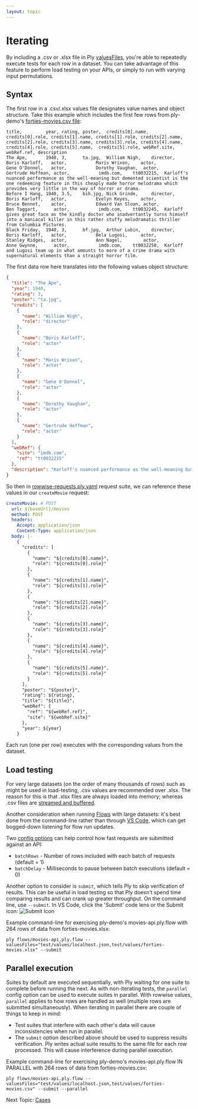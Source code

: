 ```yaml
---
layout: topic
---
```

# Iterating

By including a .csv or .xlsx file in Ply [valuesFiles](values#rowwise-values), you're able
to repeatedly execute tests for each row in a dataset. You can take advantage of this feature
to perform load testing on your APIs, or simply to run with varying input permutations.

## Syntax
The first row in a .csv/.xlsx values file designates value names and object structure.
Take this example which includes the first few rows from ply-demo's [forties-movies.csv file](https://github.com/ply-ct/ply-demo/blob/master/test/values/forties-movies.csv):
```csv
title,         year, rating, poster,  credits[0].name, credits[0].role, credits[1].name, credits[1].role, credits[2].name, credits[2].role, credits[3].name, credits[3].role, credits[4].name,  credits[4].role, credits[5].name,  credits[5].role, webRef.site, webRef.ref, description
The Ape,       1940, 3,      ta.jpg,  William Nigh,    director,        Boris Karloff,   actor,           Maris Wrixon,    actor,           Gene O'Donnel,   actor,           Dorothy Vaughan,  actor,           Gertrude Hoffman, actor,           imdb.com,    tt0032215,  Karloff's nuanced performance as the well-meaning but demented scientist is the one redeeming feature in this cheaply made horror melodrama which provides very little in the way of horror or drama.
Before I Hang, 1940, 3.5,    bih.jpg, Nick Grinde,     director,        Boris Karloff,   actor,           Evelyn Keyes,    actor,           Bruce Bennet,    actor,           Edward Van Sloan, actor,           Ben Taggart,      actor,           imdb.com,    tt0032245,  Karloff gives great face as the kindly doctor who inadvertantly turns himself into a maniacal killer in this rather stuffy melodramatic thriller from Columbia Pictures.
Black Friday,  1940, 3,      bf.jpg,  Arthur Lubin,    director,        Boris Karloff,   actor,           Bela Lugosi,     actor,           Stanley Ridges,  actor,           Ann Nagel,        actor,           Anne Gwynne,      actor,           imdb.com,    tt0032258,  Karloff and Lugosi team up in what amounts to more of a crime drama with supernatural elements than a straight horror film.
```
The first data row here translates into the following values object structure:
```json
{
  "title": "The Ape",
  "year": 1940,
  "rating": 3,
  "poster": "ta.jpg",
  "credits": [
    {
      "name": "William Nigh",
      "role": "director"
    },
    {
      "name": "Boris Karloff",
      "role": "actor"
    },
    {
      "name": "Maris Wrixon",
      "role": "actor"
    },
    {
      "name": "Gene O'Donnel",
      "role": "actor"
    },
    {
      "name": "Dorothy Vaughan",
      "role": "actor"
    },
    {
      "name": "Gertrude Hoffman",
      "role": "actor"
    }
  ],
  "webRef": {
    "site": "imdb.com",
    "ref": "tt0032215"
  },
  "description": "Karloff's nuanced performance as the well-meaning but demented scientist is the one redeeming feature in this cheaply made horror melodrama which provides very little in the way of horror or drama."
}
```
So then in [rowwise-requests.ply.yaml](https://github.com/ply-ct/ply-demo/blob/main/test/requests/rowwise-requests.ply.yaml) request suite, we can reference these values in our `createMovie` request:
```yaml
createMovie: # POST
  url: ${baseUrl}/movies
  method: POST
  headers:
    Accept: application/json
    Content-Type: application/json
  body: |-
    {
      "credits": [
        {
          "name": "${credits[0].name}",
          "role": "${credits[0].role}"
        },
        {
          "name": "${credits[1].name}",
          "role": "${credits[1].role}"
        },
        {
          "name": "${credits[2].name}",
          "role": "${credits[2].role}"
        },
        {
          "name": "${credits[3].name}",
          "role": "${credits[3].role}"
        },
        {
          "name": "${credits[4].name}",
          "role": "${credits[4].role}"
        },
        {
          "name": "${credits[5].name}",
          "role": "${credits[5].role}"
        }
      ],
      "poster": "${poster}",
      "rating": ${rating},
      "title": "${title}",
      "webRef": {
        "ref": "${webRef.ref}",
        "site": "${webRef.site}"
      },
      "year": ${year}
    }
```
Each run (one per row) executes with the corresponding values from the dataset.

## Load testing
For very large datasets (on the order of many thousands of rows) such as might be used in load-testing, 
.csv values are recommended over .xlsx. The reason for this is that .xlsx files are always loaded into 
memory; whereas .csv files are [streamed and buffered](https://nodejs.org/api/stream.html#stream_types_of_streams).

Another consideration when running [Flows](flows) with large datasets: it's best done from the command-line
rather than through [VS Code](https://marketplace.visualstudio.com/items?itemName=ply-ct.vscode-ply),
which can get bogged-down listening for flow run updates.

Two [config options](config) can help control how fast requests are submitted against an API:
  - `batchRows` - Number of rows included with each batch of requests (default = 1)
  - `batchDelay` - Milliseconds to pause between batch executions (default = 0)

Another option to consider is `submit`, which tells Ply to skip verification of results. This can be
useful in load testing so that Ply doesn't spend time comparing results and can crank up greater
throughput. On the command line, use `--submit`. In VS Code, click the 'Submit' code lens or the Submit icon:
<img src="../img/submit.svg" alt="Submit Icon" class="icon-img">

Example command-line for exercising ply-demo's movies-api.ply.flow with 264 rows of data from forties-movies.xlsx:
```
ply flows/movies-api.ply.flow --valuesFiles="test/values/localhost.json,test/values/forties-movies.xlsx" --submit
```

## Parallel execution
Suites by default are executed sequentially, with Ply waiting for one suite to complete before running 
the next. As with non-iterating tests, the `parallel` config option can be used to execute suites in parallel.
With rowwise values, `parallel` applies to how rows are handled as well (multiple rows are submitted simultaneously).
When iterating in parallel there are couple of things to keep in mind:
  - Test suites that interfere with each other's data will cause inconsistencies when run in parallel.
  - The `submit` option described above should be used to suppress results verification. Ply writes actual
    suite results to the same file for each row processed. This will cause interference during parallel execution.

Example command-line for exercising ply-demo's movies-api.ply.flow IN PARALLEL with 264 rows of data from forties-movies.csv:
```
ply flows/movies-api.ply.flow --valuesFiles="test/values/localhost.json,test/values/forties-movies.csv" --submit --parallel
```

Next Topic: [Cases](cases)
